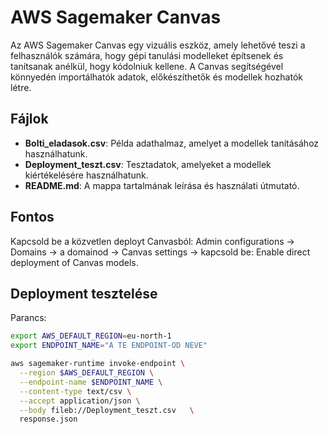 # AWS Sagemaker Canvas

Az AWS Sagemaker Canvas egy vizuális eszköz, amely lehetővé teszi a felhasználók számára, hogy gépi tanulási modelleket építsenek és tanítsanak anélkül, hogy kódolniuk kellene. A Canvas segítségével könnyedén importálhatók adatok, előkészíthetők és modellek hozhatók létre.

## Fájlok

- **Bolti_eladasok.csv**: Példa adathalmaz, amelyet a modellek tanításához használhatunk.
- **Deployment_teszt.csv**: Tesztadatok, amelyeket a modellek kiértékelésére használhatunk.
- **README.md**: A mappa tartalmának leírása és használati útmutató.

## Fontos

Kapcsold be a közvetlen deployt Canvasból: Admin configurations → Domains → a domainod → Canvas settings → kapcsold be: Enable direct deployment of Canvas models.

## Deployment tesztelése

Parancs:

```bash
export AWS_DEFAULT_REGION=eu-north-1
export ENDPOINT_NAME="A TE ENDPOINT-OD NEVE"
```

```bash
aws sagemaker-runtime invoke-endpoint \
  --region $AWS_DEFAULT_REGION \
  --endpoint-name $ENDPOINT_NAME \
  --content-type text/csv \
  --accept application/json \
  --body fileb://Deployment_teszt.csv   \
  response.json
```
